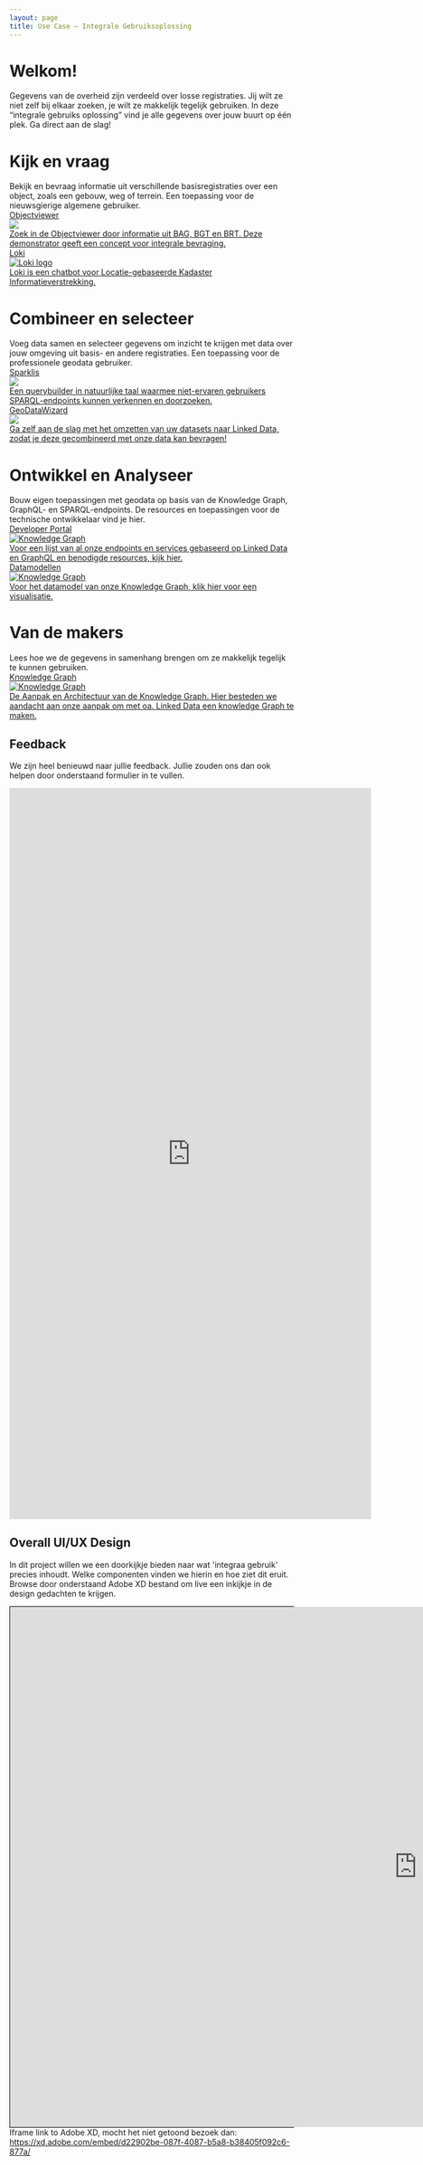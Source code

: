 ```yaml
---
layout: page
title: Use Case ― Integrale Gebruiksoplossing
---
```


<iframe style=" z-index: 9999; position: fixed; right: 0; bottom: 0; height: 0px; width: 0px;" id="loki-chat"
  scrolling="no" frameborder="0" allowtransparency="true" src="/demonstrators/loki-1.0/index.html" title="Loki">
</iframe>
<script>
  iFrameResize({ sizeHeight: true, sizeWidth: true, autoResize: false, checkOrigin: false,  heightCalculationMethod: 'grow' }, '#loki-chat')
</script>

<link rel="stylesheet" href="/assets/css/integralegebruiksoplossing.css">

<h1>Welkom!</h1>

Gegevens van de overheid zijn verdeeld over losse registraties. Jij wilt ze niet zelf bij elkaar zoeken, je wilt ze makkelijk tegelijk gebruiken. In deze “integrale gebruiks oplossing” vind je alle gegevens over jouw buurt op één plek. Ga direct aan de slag!

<div class="igo_usercontainer">
  <div class="igo_usercard">
    <h1>Kijk en vraag</h1>
    <div class="description">
      Bekijk en bevraag informatie uit verschillende basisregistraties over een object, zoals een gebouw, weg of terrein.
      Een toepassing voor de nieuwsgierige algemene gebruiker.
    </div>
    <div class="cards-wrapper">
      <a href="/demonstrators/objectviewer">
        <div class="igo_card">
          <div class="card-type">Objectviewer</div>
          <img class="card-image" src="/assets/images/pandviewer.png">
          <div class="card-description">Zoek in de Objectviewer door informatie uit BAG, BGT en BRT. Deze demonstrator geeft een concept voor integrale bevraging.</div>
        </div>
      </a>
      <a href="/cases/loki">
        <div class="igo_card">
          <div class="card-type">Loki</div>
          <img class="card-image" src="/assets/images/loki-logo.jpg" alt="Loki logo">
          <div class="card-description">Loki is een chatbot voor Locatie-gebaseerde Kadaster Informatieverstrekking. </div>
        </div>
      </a>
    </div>
  </div>

  <div class="igo_usercard">
    <h1>Combineer en selecteer</h1>
    <div class="description">
      Voeg data samen en selecteer gegevens om inzicht te krijgen met data over jouw omgeving uit basis- en andere registraties. 
      Een toepassing voor de professionele geodata gebruiker. 
    </div>
    <div class="cards-wrapper">
      <a href="/demonstrators/sparklis/osparklis.html?title=KG-demo-Sparklis&endpoint=https%3A//api.labs.kadaster.nl/datasets/kadaster/kg-demo-sparklis/services/default/sparql&avoid_lengthy_queries=true&concept_lexicons_select=http%3A//www.w3.org/2000/01/rdf-schema%23label&lang=nl">
        <div class="igo_card">
          <div class="card-type">Sparklis</div>
          <img class="card-image" src="/assets/images/sparklis.png">
          <div class="card-description">Een querybuilder in natuurlijke taal waarmee niet-ervaren gebruikers SPARQL-endpoints kunnen verkennen en doorzoeken.</div>
        </div>
      </a>
      <a href="/demonstrators/geodatawizard">
        <div class="igo_card">
          <div class="card-type">GeoDataWizard</div>
          <img class="card-image" src="/assets/images/spatial_wizard_logo.png">
          <div class="card-description">Ga zelf aan de slag met het omzetten van uw datasets naar Linked Data, zodat je deze gecombineerd met onze data kan bevragen!</div>
        </div>
      </a>
    </div>
  </div>

  <div class="igo_usercard">
    <h1>Ontwikkel en Analyseer</h1>
    <div class="description">
      Bouw eigen toepassingen met geodata op basis van de Knowledge Graph, GraphQL- en SPARQL-endpoints.
      De resources en toepassingen voor de technische ontwikkelaar vind je hier.
    </div>
    <div class="cards-wrapper">
      <a href="/developer/">
        <div class="igo_card">
          <div class="card-type">Developer Portal</div>
          <img class="card-image" src="/assets/images/knowledge_graph.png" alt="Knowledge Graph">
          <div class="card-description">Voor een lijst van al onze endpoints en services gebaseerd op Linked Data en GraphQL en benodigde resources, kijk hier.</div>
        </div>
      </a>
      <a href="https://kadaster.wvr.io/sdo-target-model/home">
        <div class="igo_card">
          <div class="card-type">Datamodellen</div>
          <img class="card-image" src="/assets/images/sdo-model.PNG" alt="Knowledge Graph">
          <div class="card-description">Voor het datamodel van onze Knowledge Graph, klik hier voor een visualisatie.</div>
        </div>
      </a>
    </div>
  </div>
</div>

<h1>Van de makers</h1>
Lees hoe we de gegevens in samenhang brengen om ze makkelijk tegelijk te kunnen gebruiken.

<div class="cards-wrapper">
  <a href="/demonstrators/architectuur-selfservice/Status">
    <div class="card">
      <div class="card-type">Knowledge Graph</div>
      <img class="card-image" src="/assets/images/knowledge_graph.png" alt="Knowledge Graph">
      <div class="card-description">De Aanpak en Architectuur van de Knowledge Graph. Hier besteden we aandacht aan onze aanpak om met oa. Linked Data een knowledge Graph te maken.</div>
    </div>
  </a>
</div>

## Feedback

We zijn heel benieuwd naar jullie feedback. Jullie zouden ons dan ook helpen door onderstaand formulier in te vullen.

<iframe src="https://docs.google.com/forms/d/e/1FAIpQLSeSTbWGwQywPOmiJ_WVVIL1OjNp33eUsnzWsHYfyVAa6EEgIw/viewform?embedded=true" width="640" height="1293" frameborder="0" marginheight="0" marginwidth="0">Laden..</iframe> 


## Overall UI/UX Design

In dit project willen we een doorkijkje bieden naar wat 'integraa gebruik' precies inhoudt. Welke componenten vinden we hierin en hoe ziet dit eruit. Browse door onderstaand Adobe XD bestand om live een inkijkje in de design gedachten te krijgen.

<div style="border: 1px solid black; min-height: 20px;">
    <iframe  width="1440" height="920" src="https://xd.adobe.com/embed/d22902be-087f-4087-b5a8-b38405f092c6-877a/" frameborder="0" allowfullscreen></iframe>
</div>
<div>Iframe link to Adobe XD, mocht het niet getoond bezoek dan: <a href="https://xd.adobe.com/embed/d22902be-087f-4087-b5a8-b38405f092c6-877a/">https://xd.adobe.com/embed/d22902be-087f-4087-b5a8-b38405f092c6-877a/</a></div>
<br />